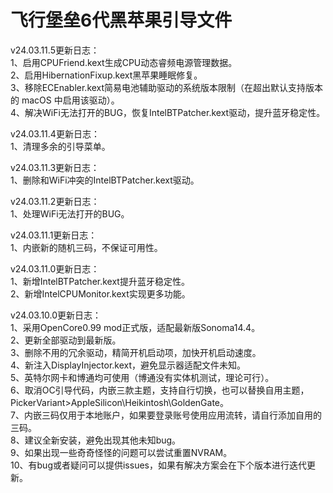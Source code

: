 # 飞行堡垒6代黑苹果引导文件
v24.03.11.5更新日志：  
1、启用CPUFriend.kext生成CPU动态睿频电源管理数据。  
2、启用HibernationFixup.kext黑苹果睡眠修复。  
3、移除ECEnabler.kext简易电池辅助驱动的系统版本限制（在超出默认支持版本的 macOS 中启用该驱动）。  
4、解决WiFi无法打开的BUG，恢复IntelBTPatcher.kext驱动，提升蓝牙稳定性。  

v24.03.11.4更新日志：  
1、清理多余的引导菜单。  

v24.03.11.3更新日志：  
1、删除和WiFi冲突的IntelBTPatcher.kext驱动。

v24.03.11.2更新日志：  
1、处理WiFi无法打开的BUG。  

v24.03.11.1更新日志：  
1、内嵌新的随机三码，不保证可用性。  

v24.03.11.0更新日志：  
1、新增IntelBTPatcher.kext提升蓝牙稳定性。  
2、新增IntelCPUMonitor.kext实现更多功能。  

v24.03.10.0更新日志：  
1、采用OpenCore0.99 mod正式版，适配最新版Sonoma14.4。  
2、更新全部驱动到最新版。  
3、删除不用的冗余驱动，精简开机启动项，加快开机启动速度。  
4、新注入DisplayInjector.kext，避免显示器适配文件未知。  
5、英特尔网卡和博通均可使用（博通没有实体机测试，理论可行）。  
6、取消OC引导代码，内嵌三款主题，支持自行切换，也可以替换自用主题，PickerVariant>AppleSilicon\Heikintosh\GoldenGate。  
7、内嵌三码仅用于本地账户，如果要登录账号使用应用流转，请自行添加自用的三码。  
8、建议全新安装，避免出现其他未知bug。  
9、如果出现一些奇奇怪怪的问题可以尝试重置NVRAM。  
10、有bug或者疑问可以提供issues，如果有解决方案会在下个版本进行迭代更新。  
